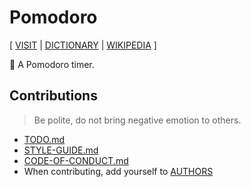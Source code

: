 # Pomodoro

[ [VISIT](https://pomodoro.readonly.link)
| [DICTIONARY](https://en.wiktionary.org/wiki/pomodoro)
| [WIKIPEDIA](https://en.wikipedia.org/wiki/Pomodoro_Technique) ]

🍅 A Pomodoro timer.

## Contributions

> Be polite, do not bring negative emotion to others.

- [TODO.md](TODO.md)
- [STYLE-GUIDE.md](STYLE-GUIDE.md)
- [CODE-OF-CONDUCT.md](CODE-OF-CONDUCT.md)
- When contributing, add yourself to [AUTHORS](AUTHORS)
